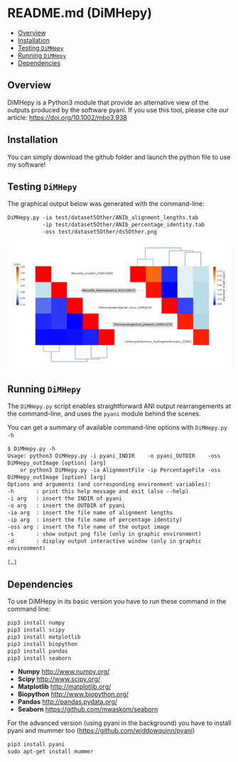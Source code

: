 # README.md (DiMHepy)

<!-- TOC -->
- [Overview](#overview)
- [Installation](#installation)
- [Testing `DiMHepy`](#testing-dimhepy)
- [Running `DiMHepy`](#running-dimhepy)
- [Dependencies](#dependencies)

<!-- TOC -->

## Overview
DiMHepy is a Python3 module that provide an alternative view of the outputs produced by the software pyani.
If you use this tool, please cite our article: https://doi.org/10.1002/mbo3.938

## Installation

You can simply download the github folder and launch the python file to use my software!

## Testing `DiMHepy`

The graphical output below was generated with the command-line:

```
DiMHepy.py -ia test/dataset5Other/ANIb_alignment_lengths.tab 
           -ip test/dataset5Other/ANIb_percentage_identity.tab 
           -oss test/dataset5Other/ds5Other.png
```
![5 genomes analysis test data](test/dataset5Other/dataset5Other.png "5 genomes analysis")

## Running `DiMHepy`

The `DiMHepy.py` script enables straightforward ANI output rearrangements at the command-line, and uses the `pyani` module behind the scenes.

You can get a summary of available command-line options with `DiMHepy.py -h`

```
$ DiMHepy.py -h
Usage: python3 DiMHepy.py -i pyani_INDIR    -o pyani_OUTDIR    -oss DiMHepy_outImage [option] [arg]
    or python3 DiMHepy.py -ia AlignmentFile -ip PercentageFile -oss DiMHepy_outImage [option] [arg]
Options and arguments (and corresponding environment variables):
-h       : print this help message and exit (also --help)
-i arg   : insert the INDIR of pyani
-o arg   : insert the OUTDIR of pyani
-ia arg  : insert the file name of alignment lengths
-ip arg  : insert the file name of percentage identity)
-oss arg : insert the file name of the output image
-s       : show output png file (only in graphic environment)
-d       : display output interactive window (only in graphic environment)

[…]
```

## Dependencies

To use DiMHepy in its basic version you have to run these command in the command line:
```
pip3 install numpy
pip3 install scipy
pip3 install matplotlib
pip3 install biopython
pip3 install pandas
pip3 install seaborn
```
* **Numpy** http://www.numpy.org/
* **Scipy** http://www.scipy.org/
* **Matplotlib** http://matplotlib.org/
* **Biopython** http://www.biopython.org/
* **Pandas** http://pandas.pydata.org/
* **Seaborn** https://github.com/mwaskom/seaborn

For the advanced version (using pyani in the background) you have to install pyani and mummer too (https://github.com/widdowquinn/pyani)
```
pip3 install pyani
sudo apt-get install mummer
```
